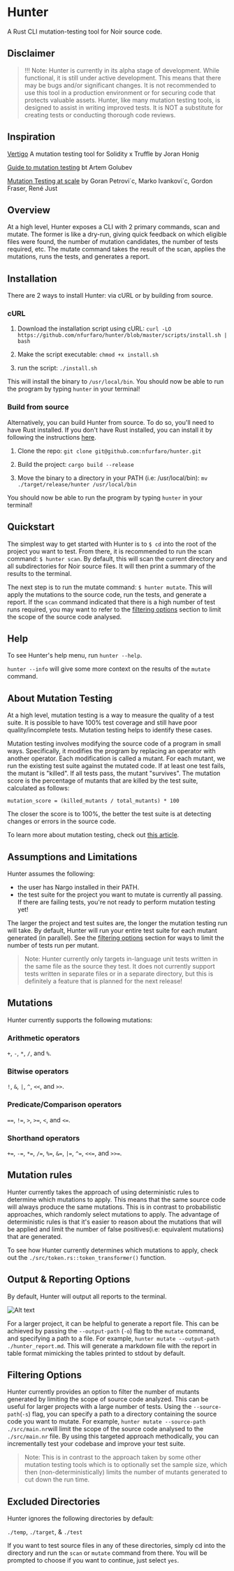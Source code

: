 # Hunter

A Rust CLI mutation-testing tool for Noir source code.

## Disclaimer

> !!! Note: Hunter is currently in its alpha stage of development. While functional, it is still under active development. This means that there may be bugs and/or significant changes. It is not recommended to use this tool in a production environment or for securing code that protects valuable assets. Hunter, like many mutation testing tools, is designed to assist in writing improved tests. It is NOT a substitute for creating tests or conducting thorough code reviews.
## Inspiration

[Vertigo](https://github.com/JoranHonig/vertigo) A mutation testing tool for Solidity x Truffle by Joran Honig

[Guide to mutation testing](https://testrigor.com/blog/understanding-mutation-testing-a-comprehensive-guide/) bt Artem Golubev

[Mutation Testing at scale](https://homes.cs.washington.edu/~rjust/publ/practical_mutation_testing_tr_2021.pdf) by Goran Petrovi´c, Marko Ivankovi´c, Gordon Fraser, René Just

## Overview

At a high level, Hunter exposes a CLI with 2 primary commands, scan and mutate. The former is like a dry-run, giving quick feedback on which eligible files were found, the number of mutation candidates, the number of tests required, etc. The mutate command takes the result of the scan, applies the mutations, runs the tests, and generates a report.

## Installation

There are 2 ways to install Hunter: via cURL or by building from source.

### cURL

1. Download the installation script using cURL:
`curl -LO https://github.com/nfurfaro/hunter/blob/master/scripts/install.sh | bash`

2. Make the script executable:
`chmod +x install.sh`

3. run the script:
`./install.sh`

This will install the binary to `/usr/local/bin`.
You should now be able to run the program by typing `hunter` in your terminal!

### Build from source

Alternatively, you can build Hunter from source. To do so, you'll need to have Rust installed. If you don't have Rust installed, you can install it by following the instructions [here](https://www.rust-lang.org/tools/install).

1. Clone the repo:
`git clone git@github.com:nfurfaro/hunter.git`

2. Build the project:
`cargo build --release`

3. Move the binary to a directory in your PATH (i.e: /usr/local/bin):
`mv ./target/release/hunter /usr/local/bin`

You should now be able to run the program by typing `hunter` in your terminal!

## Quickstart

The simplest way to get started with Hunter is to `$ cd` into the root of the project you want to test. From there, it is recommended to run the scan command:
`$ hunter scan`. By default, this will scan the current directory and all subdirectories for Noir source files. It will then print a summary of the results to the terminal.

The next step is to run the mutate command:
`$ hunter mutate`. This will apply the mutations to the source code, run the tests, and generate a report. If the `scan` command indicated that there is a high number of test runs required, you may want to refer to the [filtering options](#filtering-options) section to limit the scope of the source code analysed.

## Help

To see Hunter's help menu, run `hunter --help`.

`hunter --info` will give some more context on the results of the `mutate` command.

## About Mutation Testing

At a high level, mutation testing is a way to measure the quality of a test suite.
It is possible to have 100% test coverage and still have poor quality/incomplete tests. Mutation testing helps to identify these cases.


Mutation testing involves modifying the source code of a program in small ways. Specifically, it modifies the program by replacing an operator with another operator. Each modification is called a mutant. For each mutant, we run the existing test suite against the mutated code. If at least one test fails, the mutant is "killed". If all tests pass, the mutant "survives". The mutation score is the percentage of mutants that are killed by the test suite, calculated as follows:

```mutation_score = (killed_mutants / total_mutants) * 100```

The closer the score is to 100%, the better the test suite is at detecting changes or errors in the source code.

To learn more about mutation testing, check out [this article](https://www.joranhonig.nl/introduction-into-mutation/).

## Assumptions and Limitations

Hunter assumes the following:

- the user has Nargo installed in their PATH.
- the test suite for the project you want to mutate is currently all passing. If there are failing tests, you're not ready to perform mutation testing yet!

The larger the project and test suites are, the longer the mutation testing run will take. By default, Hunter will run your entire test suite for each mutant generated (in parallel). See the [filtering options](#filtering-options) section for ways to limit the number of tests run per mutant.

> Note: Hunter currently only targets in-language unit tests written in the same file as the source they test. It does not currently support tests written in separate files or in a separate directory, but this is definitely a feature that is planned for the next release!

## Mutations

Hunter currently supports the following mutations:

### Arithmetic operators

`+`, `-`, `*`, `/`, and `%`.

### Bitwise operators

`!`, `&`, `|`, `^`, `<<`, and `>>`.

### Predicate/Comparison operators

`==`, `!=`, `>`, `>=`, `<`, and `<=`.

### Shorthand operators

`+=`, `-=`, `*=`, `/=`, `%=`, `&=`, `|=`, `^=`, `<<=`, and `>>=`.

## Mutation rules

Hunter currently takes the approach of using deterministic rules to determine which mutations to apply. This means that the same source code will always produce the same mutations. This is in contrast to probabilistic approaches, which randomly select mutations to apply. The advantage of deterministic rules is that it's easier to reason about the mutations that will be applied and limit the number of false positives(i.e: equivalent mutations) that are generated.

To see how Hunter currently determines which mutations to apply, check out the `./src/token.rs::token_transformer()` function.

## Output & Reporting Options

By default, Hunter will output all reports to the terminal.

![Alt text](image-1.png)

For a larger project, it can be helpful to generate a report file. This can be achieved by passing the `--output-path` (`-o`) flag to the `mutate` command, and specifying a path to a file. For example, `hunter mutate --output-path ./hunter_report.md`. This will generate a markdown file with the report in table format mimicking the tables printed to stdout by default.

## Filtering Options

Hunter currently provides an option to filter the number of mutants generated by limiting the scope of source code analyzed. This can be useful for larger projects with a large number of tests. Using the `--source-path`(`-s`) flag, you can specify a path to a directory containing the source code you want to mutate. For example, `hunter mutate --source-path ./src/main.nr`will limit the scope of the source code analysed to the `./src/main.nr` file.
By using this targeted approach methodically, you can incrementally test your codebase and improve your test suite.
> Note: This is in contrast to the approach taken by some other mutation testing tools which is to optionally set the sample size, which then (non-deterministically) limits the number of mutants generated to cut down the run time.

## Excluded Directories

Hunter ignores the following directories by default:

`./temp`, `./target`, & `./test`

If you want to test source files in any of these directories, simply cd into the directory and run the `scan` or `mutate` command from there.
You will be prompted to choose if you want to continue, just select `yes`.
